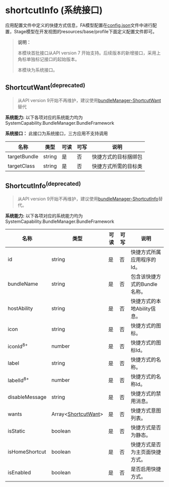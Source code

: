 # shortcutInfo (系统接口)

应用配置文件中定义的快捷方式信息，FA模型配置在[config.json](../../quick-start/application-configuration-file-overview-fa.md)文件中进行配置，Stage模型在开发视图的resources/base/profile下面定义配置文件即可。

> **说明：**
>
> 本模块首批接口从API version 7 开始支持。后续版本的新增接口，采用上角标单独标记接口的起始版本。
>
> 本模块为系统接口。

## ShortcutWant<sup>(deprecated)<sup>

> 从API version 9开始不再维护，建议使用[bundleManager-ShortcutWant](js-apis-bundleManager-shortcutInfo-sys.md)替代

 **系统能力:** 以下各项对应的系统能力均为SystemCapability.BundleManager.BundleFramework

 **系统接口：**  此接口为系统接口，三方应用不支持调用

| 名称                      | 类型   | 可读 | 可写 | 说明                 |
| ------------------------- | ------ | ---- | ---- | -------------------- |
| targetBundle              | string | 是   | 否   | 快捷方式的目标捆绑包 |
| targetClass               | string | 是   | 否   | 快捷方式所需的目标类 |

## ShortcutInfo<sup>(deprecated)<sup>

> 从API version 9开始不再维护，建议使用[bundleManager-ShortcutInfo](js-apis-bundleManager-shortcutInfo-sys.md)替代。


 **系统能力:** 以下各项对应的系统能力均为SystemCapability.BundleManager.BundleFramework

| 名称                    | 类型                                       | 可读 | 可写 | 说明                         |
| ----------------------- | ------------------------------------------ | ---- | ---- | ---------------------------- |
| id                      | string                                     | 是   | 否   | 快捷方式所属应用程序的Id。     |
| bundleName              | string                                     | 是   | 否   | 包含该快捷方式的Bundle名称。 |
| hostAbility             | string                                     | 是   | 否   | 快捷方式的本地Ability信息。    |
| icon                    | string                                     | 是   | 否   | 快捷方式的图标。               |
| iconId<sup>8+</sup>     | number                                     | 是   | 否   | 快捷方式的图标Id。             |
| label                   | string                                     | 是   | 否   | 快捷方式的名称。               |
| labelId<sup>8+</sup>    | number                                     | 是   | 否   | 快捷方式的名称Id。             |
| disableMessage          | string                                     | 是   | 否   | 快捷方式的禁用消息。           |
| wants                   | Array&lt;[ShortcutWant](#shortcutwantdeprecated)&gt; | 是   | 否   | 快捷方式意图列表。         |
| isStatic                | boolean                                    | 是   | 否   | 快捷方式是否为静态。           |
| isHomeShortcut          | boolean                                    | 是   | 否   | 快捷方式是否为主页面快捷方式。 |
| isEnabled               | boolean                                    | 是   | 否   | 是否启用快捷方式。             |